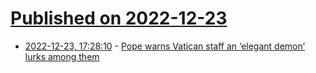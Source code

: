 # [Published on 2022-12-23](index.md)

* [2022-12-23, 17:28:10](https://news.ycombinator.com/item?id=34108380) - [Pope warns Vatican staff an ‘elegant demon’ lurks among them](https://apnews.com/article/pope-francis-religion-vatican-city-a14a52f3d3300330acfd13b5bffb0144)
